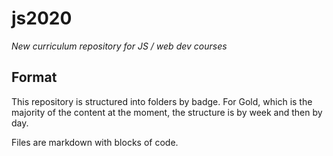 # js2020

*New curriculum repository for JS / web dev courses*


## Format

This repository is structured into folders by badge. For Gold, which is the majority of the content at the moment, the structure is by week and then by day.


Files are markdown with blocks of code.



